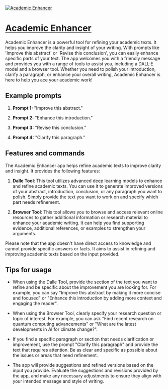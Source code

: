 [![Academic Enhancer](https://files.oaiusercontent.com/file-ujlkcNBkd8uPaQ545H3ASwAS?se=2123-10-19T06%3A59%3A20Z&sp=r&sv=2021-08-06&sr=b&rscc=max-age%3D31536000%2C%20immutable&rscd=attachment%3B%20filename%3D3424e658-c6db-487d-ba64-617444ce6a07.png&sig=I139PTU8k%2B2o45v/jCjUFSHXECdBgSXPq6u8smvBHS8%3D)](https://chat.openai.com/g/g-iBC0Km3YP-academic-enhancer)

# [Academic Enhancer](https://chat.openai.com/g/g-iBC0Km3YP-academic-enhancer)

Academic Enhancer is a powerful tool for refining your academic texts. It helps you improve the clarity and insight of your writing. With prompts like 'Improve this abstract' or 'Revise this conclusion', you can easily enhance specific parts of your text. The app welcomes you with a friendly message and provides you with a range of tools to assist you, including a DALL·E model and a browser tool. Whether you need to polish your introduction, clarify a paragraph, or enhance your overall writing, Academic Enhancer is here to help you ace your academic work!

## Example prompts

1. **Prompt 1:** "Improve this abstract."

2. **Prompt 2:** "Enhance this introduction."

3. **Prompt 3:** "Revise this conclusion."

4. **Prompt 4:** "Clarify this paragraph."

## Features and commands

The Academic Enhancer app helps refine academic texts to improve clarity and insight. It provides the following features:

1. **Dalle Tool**: This tool utilizes advanced deep learning models to enhance and refine academic texts. You can use it to generate improved versions of your abstract, introduction, conclusion, or any paragraph you want to polish. Simply provide the text you want to work on and specify which part needs refinement.

2. **Browser Tool**: This tool allows you to browse and access relevant online resources to gather additional information or research material to enhance your academic writing. It can help you find supporting evidence, additional references, or examples to strengthen your arguments.

Please note that the app doesn't have direct access to knowledge and cannot provide specific answers or facts. It aims to assist in refining and improving academic texts based on the input provided.

## Tips for usage

- When using the Dalle Tool, provide the section of the text you want to refine and be specific about the improvement you are looking for. For example, you can say "Improve this abstract by making it more concise and focused" or "Enhance this introduction by adding more context and engaging the reader".

- When using the Browser Tool, clearly specify your research question or topic of interest. For example, you can ask "Find recent research on quantum computing advancements" or "What are the latest developments in AI for climate change?".

- If you find a specific paragraph or section that needs clarification or improvement, use the prompt "Clarify this paragraph" and provide the text that requires attention. Be as clear and specific as possible about the issues or areas that need refinement.

- The app will provide suggestions and refined versions based on the input you provide. Evaluate the suggestions and revisions provided by the app, and make any necessary adjustments to ensure they align with your intended message and style of writing.